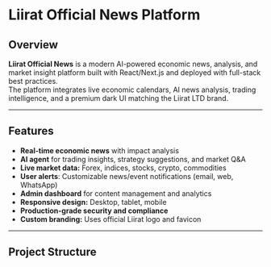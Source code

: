 # Liirat Official News Platform

## Overview

**Liirat Official News** is a modern AI-powered economic news, analysis, and market insight platform built with React/Next.js and deployed with full-stack best practices.  
The platform integrates live economic calendars, AI news analysis, trading intelligence, and a premium dark UI matching the Liirat LTD brand.

---

## Features

- **Real-time economic news** with impact analysis
- **AI agent** for trading insights, strategy suggestions, and market Q&A
- **Live market data:** Forex, indices, stocks, crypto, commodities
- **User alerts**: Customizable news/event notifications (email, web, WhatsApp)
- **Admin dashboard** for content management and analytics
- **Responsive design:** Desktop, tablet, mobile
- **Production-grade security and compliance**
- **Custom branding:** Uses official Liirat logo and favicon

---

## Project Structure

